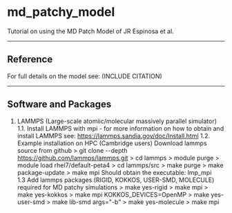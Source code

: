 # md_patchy_model

Tutorial on using the MD Patch Model of JR Espinosa et al.

--------------------------------------------
Reference
--------------------------------------------

For full details on the model see: (INCLUDE CITATION)


--------------------------------------------
Software and Packages
--------------------------------------------

1. LAMMPS (Large-scale atomiic/molecular massively parallel 
   simulator) 
  1.1. Install LAMMPS with mpi - for more information
       on how to obtain and install LAMMPS see:
       https://lammps.sandia.gov/doc/Install.html
  1.2. Example installation on HPC (Cambridge users)
       Download lammps source from github
           > git clone --depth https://github.com/lammps/lammps.git
           > cd lammps
           > module purge 
           > module load rhel7/default-peta4
           > cd lammps/src
           > make purge
           > make package-update
           > make mpi
       Should obtain the executable: lmp_mpi  
  1.3  Add lammps packages (RIGID, KOKKOS, USER-SMD, MOLECULE) 
       required for MD patchy simulations
          > make yes-rigid
          > make mpi
          > make yes-kokkos
          > make mpi KOKKOS_DEVICES=OpenMP
          > make yes-user-smd
          > make lib-smd args="-b"
          > make yes-molecule
          > make mpi

         
